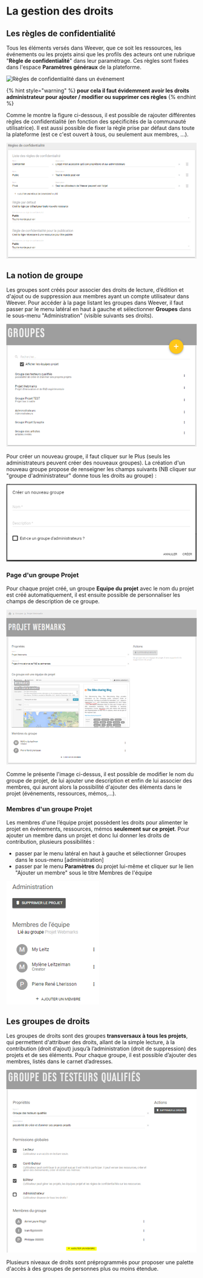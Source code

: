 # La gestion des droits

## Les règles de confidentialité

Tous les éléments versés dans Weever, que ce soit les ressources, les événements ou les projets ainsi que les profils des acteurs ont une rubrique "**Règle de confidentialité**" dans leur paramétrage. Ces règles sont fixées dans l'espace **Paramètres généraux** de la plateforme.

![R&#xE8;gles de confidentialit&#xE9; dans un &#xE9;v&#xE9;nement](https://lh6.googleusercontent.com/zEK7zKafyTKykvHqXezgP5U0lfl1gw5d3bRlernKXZkZWmpFNDRwaLhOMhdUbysRMEhS2aRuR1sWYL_46DhyKPdVnH0YDLLYfKdTrbuhzlENWMX-kE6BRdafyZUMjI40e922VGFpbr0)

{% hint style="warning" %}
**pour cela il faut évidemment avoir les droits administrateur pour ajouter / modifier ou supprimer ces règles**
{% endhint %}

Comme le montre la figure ci-dessous, il est possible de rajouter différentes règles de confidentialité \(en fonction des spécificités de la communauté utilisatrice\). Il est aussi possible de fixer la règle prise par défaut dans toute la plateforme \(est ce c'est ouvert à tous, ou seulement aux membres, ...\).

![Cr&#xE9;ation de r&#xE8;gles de confidentialit&#xE9;](../.gitbook/assets/image%20%2844%29.png)

## La notion de groupe

Les groupes sont créés pour associer des droits de lecture, d’édition et d'ajout ou de suppression aux membres ayant un compte utilisateur dans Weever. Pour accéder à la page listant les groupes dans Weever, il faut passer par le menu latéral en haut à gauche et sélectionner **Groupes** dans le sous-menu "Administration" \(visible suivants ses droits\).

![Pages Groupes](../.gitbook/assets/image%20%2856%29.png)

Pour créer un nouveau groupe, il faut cliquer sur le Plus \(seuls les administrateurs peuvent créer des nouveaux groupes\). La création d'un nouveau groupe propose de renseigner les champs suivants \(NB cliquer sur "groupe d'administrateur" donne tous les droits au groupe\) : 

![](../.gitbook/assets/image%20%2838%29.png)

### Page d'un groupe Projet

Pour chaque projet créé, un groupe **Equipe du projet** avec le nom du projet est créé automatiquement, il est ensuite possible de personnaliser les champs de description de ce groupe.

![Page d&apos;un groupe projet](../.gitbook/assets/image%20%286%29.png)

Comme le présente l'image ci-dessus, il est possible de modifier le nom du groupe de projet, de lui ajouter une description et enfin de lui associer des membres, qui auront alors la possibilité d'ajouter des éléments dans le projet \(événements, ressources, mémos,...\).

### Membres d'un groupe Projet

Les membres d'une l’équipe projet possèdent les droits pour alimenter le projet en événements, ressources, mémos **seulement sur ce projet**. Pour ajouter un membre dans un projet et donc lui donner les droits de contribution, plusieurs possibilités : 

* passer par le menu latéral en haut à gauche et sélectionner Groupes dans le sous-menu \[administration\]
* passer par le menu **Paramètres** du projet lui-même et cliquer sur le lien "Ajouter un membre" sous le titre Membres de l'équipe

![Ajouter un membre &#xE0; partir de l&apos;onglet Param&#xE8;tres d&apos;un projet](../.gitbook/assets/image%20%2819%29.png)

## Les groupes de droits

Les groupes de droits sont des groupes **transversaux à tous les projets**, qui permettent d'attribuer des droits, allant de la simple lecture, à la contribution \(droit d’ajout\) jusqu’à l’administration \(droit de suppression\) des projets et de ses éléments. Pour chaque groupe, il est possible d’ajouter des membres, listés dans le carnet d’adresses.

![Exemple d&apos;un groupe avec les droits &#xE9;tendues d&apos;&#xE9;dition](../.gitbook/assets/image%20%2863%29.png)

Plusieurs niveaux de droits sont préprogrammés pour proposer une palette d'accès à des groupes de personnes plus ou moins étendue.

